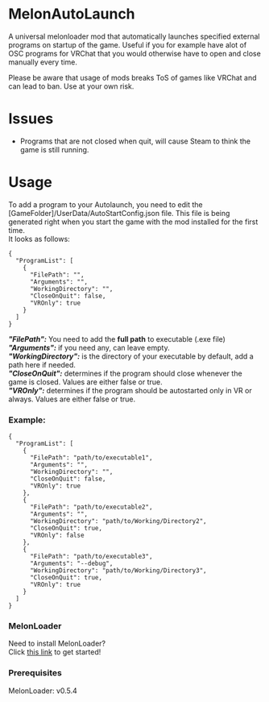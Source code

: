 # MelonAutoLaunch
A universal melonloader mod that automatically launches specified external programs on startup of the game.
Useful if you for example have alot of OSC programs for VRChat that you would otherwise have to open and close manually every time.

Please be aware that usage of mods breaks ToS of games like VRChat and can lead to ban. Use at your own risk.

# Issues

- Programs that are not closed when quit, will cause Steam to think the game is still running.

# Usage
To add a program to your Autolaunch, you need to edit the [GameFolder]/UserData/AutoStartConfig.json file. This file is being generated right when you start the game with the mod installed for the first time. <br>
It looks as follows: 
```
{
  "ProgramList": [
    {
      "FilePath": "",
      "Arguments": "",
      "WorkingDirectory": "",
      "CloseOnQuit": false,
      "VROnly": true
    }
  ]
}
```
***"FilePath":*** You need to add the **full path** to executable (.exe file) <br>
***"Arguments":*** if you need any, can leave empty.  <br>
***"WorkingDirectory":*** is the directory of your executable by default, add a path here if needed.  <br>
***"CloseOnQuit":*** determines if the program should close whenever the game is closed. Values are either false or true.  <br>
***"VROnly":*** determines if the program should be autostarted only in VR or always. Values are either false or true.

### Example:

```
{
  "ProgramList": [
    {
      "FilePath": "path/to/executable1",
      "Arguments": "",
      "WorkingDirectory": "",
      "CloseOnQuit": false,
      "VROnly": true
    },
    {
      "FilePath": "path/to/executable2",
      "Arguments": "",
      "WorkingDirectory": "path/to/Working/Directory2",
      "CloseOnQuit": true,
      "VROnly": false
    },
    {
      "FilePath": "path/to/executable3",
      "Arguments": "--debug",
      "WorkingDirectory": "path/to/Working/Directory3",
      "CloseOnQuit": true,
      "VROnly": true
    }
  ]
}
```

### MelonLoader
Need to install MelonLoader?<br>
Click [this link](https://melonwiki.xyz/#/?id=automated-installation) to get started!

### Prerequisites
MelonLoader: v0.5.4<br>
